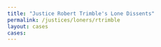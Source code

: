 ```yaml
---
title: "Justice Robert Trimble's Lone Dissents"
permalink: /justices/loners/rtrimble
layout: cases
cases:
---
```

